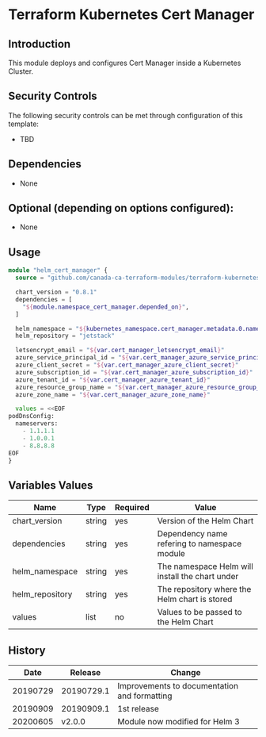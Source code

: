 # Terraform Kubernetes Cert Manager

## Introduction

This module deploys and configures Cert Manager inside a Kubernetes Cluster.

## Security Controls

The following security controls can be met through configuration of this template:

* TBD

## Dependencies

* None

## Optional (depending on options configured):

* None

## Usage

```terraform
module "helm_cert_manager" {
  source = "github.com/canada-ca-terraform-modules/terraform-kubernetes-cert-manager?ref=20190725.1"

  chart_version = "0.8.1"
  dependencies = [
    "${module.namespace_cert_manager.depended_on}",
  ]

  helm_namespace = "${kubernetes_namespace.cert_manager.metadata.0.name}"
  helm_repository = "jetstack"

  letsencrypt_email = "${var.cert_manager_letsencrypt_email}"
  azure_service_principal_id = "${var.cert_manager_azure_service_principal_id}"
  azure_client_secret = "${var.cert_manager_azure_client_secret}"
  azure_subscription_id = "${var.cert_manager_azure_subscription_id}"
  azure_tenant_id = "${var.cert_manager_azure_tenant_id}"
  azure_resource_group_name = "${var.cert_manager_azure_resource_group_name}"
  azure_zone_name = "${var.cert_manager_azure_zone_name}"

  values = <<EOF
podDnsConfig:
  nameservers:
    - 1.1.1.1
    - 1.0.0.1
    - 8.8.8.8
EOF
}
```

## Variables Values

| Name                 | Type   | Required | Value                                               |
| -------------------- | ------ | -------- | --------------------------------------------------- |
| chart_version        | string | yes      | Version of the Helm Chart                           |
| dependencies         | string | yes      | Dependency name refering to namespace module        |
| helm_namespace       | string | yes      | The namespace Helm will install the chart under     |
| helm_repository      | string | yes      | The repository where the Helm chart is stored       |
| values               | list   | no       | Values to be passed to the Helm Chart               |

## History

| Date     | Release    | Change                                                     |
| -------- | ---------- | ---------------------------------------------------------- |
| 20190729 | 20190729.1 | Improvements to documentation and formatting               |
| 20190909 | 20190909.1 | 1st release                                                |
| 20200605 | v2.0.0     | Module now modified for Helm 3                             |